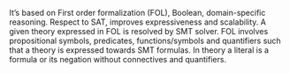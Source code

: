 It’s based on First order formalization (FOL), Boolean, domain-specific reasoning.
Respect to SAT, improves expressiveness and scalability.
A given theory expressed in FOL is resolved by SMT solver.
FOL involves propositional symbols, predicates, functions/symbols and quantifiers such that a theory is expressed towards SMT formulas.
In theory a literal is a formula or its negation without connectives and quantifiers.
